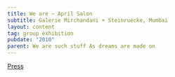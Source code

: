 ```yaml
---
title: We are ~ April Salon
subtitle: Galerie Mirchandani + Steinruecke, Mumbai
layout: content
tag: group exhibition
pubdate: "2010"
parent: We are such stuff As dreams are made on
---
```

[Press](https://caravanmagazine.in/showcase/april-salon)